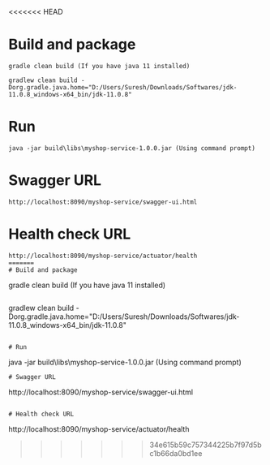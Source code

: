 <<<<<<< HEAD
# Build and package

```
gradle clean build (If you have java 11 installed)
```

```
gradlew clean build -Dorg.gradle.java.home="D:/Users/Suresh/Downloads/Softwares/jdk-11.0.8_windows-x64_bin/jdk-11.0.8"
```

# Run

```
java -jar build\libs\myshop-service-1.0.0.jar (Using command prompt)
```
# Swagger URL

```
http://localhost:8090/myshop-service/swagger-ui.html
```

# Health check URL

```
http://localhost:8090/myshop-service/actuator/health
=======
# Build and package

```
gradle clean build (If you have java 11 installed)
```

```
gradlew clean build -Dorg.gradle.java.home="D:/Users/Suresh/Downloads/Softwares/jdk-11.0.8_windows-x64_bin/jdk-11.0.8"
```

# Run

```
java -jar build\libs\myshop-service-1.0.0.jar (Using command prompt)
```
# Swagger URL

```
http://localhost:8090/myshop-service/swagger-ui.html
```

# Health check URL

```
http://localhost:8090/myshop-service/actuator/health
>>>>>>> 34e615b59c757344225b7f97d5bc1b66da0bd1ee
```